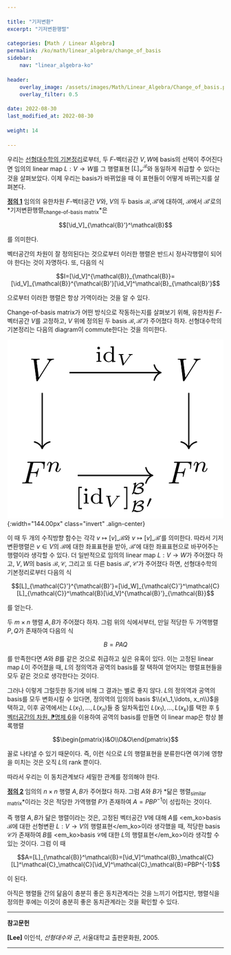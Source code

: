 ```yaml
---

title: "기저변환"
excerpt: "기저변환행렬"

categories: [Math / Linear Algebra]
permalink: /ko/math/linear_algebra/change_of_basis
sidebar: 
    nav: "linear_algebra-ko"

header:
    overlay_image: /assets/images/Math/Linear_Algebra/Change_of_basis.png
    overlay_filter: 0.5

date: 2022-08-30
last_modified_at: 2022-08-30

weight: 14

---
```


우리는 [선형대수학의 기본정리]()로부터, 두 $F$-벡터공간 $V,W$에 basis의 선택이 주어진다면 임의의 linear map $L:V\rightarrow W$를 그 행렬표현 $[L]_\mathcal{C}^\mathcal{B}$와 동일하게 취급할 수 있다는 것을 살펴보았다. 이제 우리는 basis가 바뀌었을 때 이 표현들이 어떻게 바뀌는지를 살펴본다. 

<div class="definition" markdown="1">

<ins id="def1">**정의 1**</ins> 임의의 유한차원 $F$-벡터공간 $V$와, $V$의 두 basis $\mathcal{B},\mathcal{B}'$에 대하여, $\mathcal{B}$에서 $\mathcal{B}'$로의 *기저변환행렬<sub>change-of-basis matrix</sub>*은 

$$[\id_V]_{\mathcal{B}'}^\mathcal{B}$$

를 의미한다.

</div>

벡터공간의 차원이 잘 정의된다는 것으로부터 이러한 행렬은 반드시 정사각행렬이 되어야 한다는 것이 자명하다. 또, 다음의 식

$$I=[\id_V]^{\mathcal{B}}_{\mathcal{B}}=[\id_V]_{\mathcal{B}}^{\mathcal{B}'}[\id_V]^\mathcal{B}_{\mathcal{B}'}$$

으로부터 이러한 행렬은 항상 가역이라는 것을 알 수 있다.

Change-of-basis matrix가 어떤 방식으로 작동하는지를 살펴보기 위해, 유한차원 $F$-벡터공간 $V$를 고정하고, $V$ 위에 정의된 두 basis $\mathcal{B},\mathcal{B}'$가 주어졌다 하자. 선형대수학의 기본정리는 다음의 diagram이 commute한다는 것을 의미한다.

![change_of_basis](/assets/images/Math/Linear_Algebra/Change_of_basis-1.png){:width="144.00px" class="invert" .align-center}

이 때 두 개의 수직방향 함수는 각각 $v\mapsto [v]\_\mathcal{B}$와 $v\mapsto[v]\_{\mathcal{B}'}$를 의미한다. 따라서 기저변환행렬은 $v\in V$의 $\mathcal{B}$에 대한 좌표표현을 받아, $\mathcal{B}'$에 대한 좌표표현으로 바꾸어주는 행렬이라 생각할 수 있다. 더 일반적으로 임의의 linear map $L:V\rightarrow W$가 주어졌다 하고, $V,W$의 basis $\mathcal{B},\mathcal{C}$, 그리고 또 다른 basis $\mathcal{B}',\mathcal{C}'$가 주어졌다 하면, 선형대수학의 기본정리로부터 다음의 식

$$[L]_{\mathcal{C}'}^{\mathcal{B}'}=[\id_W]_{\mathcal{C}'}^\mathcal{C}[L]_{\mathcal{C}}^\mathcal{B}[\id_V]^{\mathcal{B}'}_{\mathcal{B}}$$

를 얻는다.

두 $m\times n$ 행렬 $A,B$가 주어졌다 하자. 그럼 위의 식에서부터, 만일 적당한 두 가역행렬 $P,Q$가 존재하여 다음의 식

$$B=PAQ$$

를 만족한다면 $A$와 $B$를 같은 것으로 취급하고 싶은 유혹이 있다. 이는 고정된 linear map $L$이 주어졌을 때, $L$의 정의역과 공역의 basis를 잘 택하여 얻어지는 행렬표현들을 모두 같은 것으로 생각한다는 것이다. 

그러나 이렇게 그럴듯한 동기에 비해 그 결과는 별로 좋지 않다. $L$의 정의역과 공역의 basis를 모두 변화시킬 수 있다면, 정의역의 임의의 basis $\\{x\_1,\ldots, x_n\\}$을 택하고, 이후 공역에서는 $L(x_1),\ldots, L(x_n)$들 중 일차독립인 $L(x_1),\ldots, L(x_k)$를 택한 후 [§벡터공간의 차원, ⁋명제 6](/ko/math/linear_algebra/dimension#prop6)을 이용하여 공역의 basis를 만들면 이 linear map은 항상 블록행렬

$$\begin{pmatrix}I&O\\O&O\end{pmatrix}$$

꼴로 나타낼 수 있기 때문이다. 즉, 이런 식으로 $L$의 행렬표현을 분류한다면 여기에 영향을 미치는 것은 오직 $L$의 rank 뿐이다.

따라서 우리는 이 동치관계보다 세밀한 관계를 정의해야 한다.

<div class="definition" markdown="1">

<ins id="def2">**정의 2**</ins> 임의의 $n\times n$ 행렬 $A,B$가 주어졌다 하자. 그럼 $A$와 $B$가 *닮은 행렬<sub>similar matrix</sub>*이라는 것은 적당한 가역행렬 $P$가 존재하여 $A=PBP^{-1}$이 성립하는 것이다.

</div>

즉 행렬 $A,B$가 닮은 행렬이라는 것은, 고정된 벡터공간 $V$에 대해 $A$를 <em_ko>basis $\mathcal{B}$에 대한 선형변환 $L:V\rightarrow V$의 행렬표현</em_ko>이라 생각했을 때, 적당한 basis $\mathcal{C}$가 존재하여 $B$를 <em_ko>basis $\mathcal{C}$에 대한 $L$의 행렬표현</em_ko>이라 생각할 수 있는 것이다. 그럼 이 때 

$$A=[L]_{\mathcal{B}}^\mathcal{B}=[\id_V]^\mathcal{B}_\mathcal{C}[L]^\mathcal{C}_\mathcal{C}[\id_V]^\mathcal{C}_\mathcal{B}=PBP^{-1}$$

이 된다. 

아직은 행렬들 간의 닮음이 충분히 좋은 동치관계라는 것을 느끼기 어렵지만, 행렬식을 정의한 후에는 이것이 충분히 좋은 동치관계라는 것을 확인할 수 있다. 

---

**참고문헌**

**[Lee]** 이인석, *선형대수와 군*, 서울대학교 출판문화원, 2005.

---
